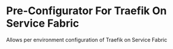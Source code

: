 # Pre-Configurator For Traefik On Service Fabric
Allows per environment configuration of Traefik on Service Fabric
